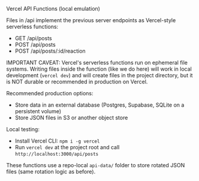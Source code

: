 Vercel API Functions (local emulation)

Files in /api implement the previous server endpoints as Vercel-style serverless functions:
- GET /api/posts
- POST /api/posts
- POST /api/posts/:id/reaction

IMPORTANT CAVEAT: Vercel's serverless functions run on ephemeral file systems. Writing files inside the function (like we do here) will work in local development (`vercel dev`) and will create files in the project directory, but it is NOT durable or recommended in production on Vercel.

Recommended production options:
- Store data in an external database (Postgres, Supabase, SQLite on a persistent volume)
- Store JSON files in S3 or another object store

Local testing:
- Install Vercel CLI: `npm i -g vercel`
- Run `vercel dev` at the project root and call `http://localhost:3000/api/posts`

These functions use a repo-local `api-data/` folder to store rotated JSON files (same rotation logic as before).